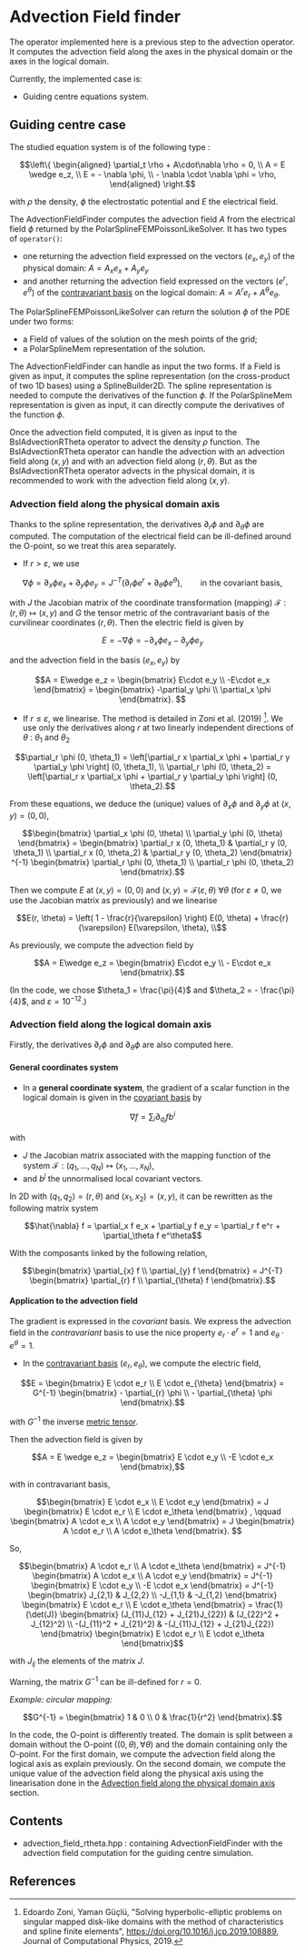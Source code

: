 # Advection Field finder

The operator implemented here is a previous step to the advection operator.
It computes the advection field along the axes in the physical domain or the axes in the logical domain.

Currently, the implemented case is:

- Guiding centre equations system.

## Guiding centre case

The studied equation system is of the following type :

```math
\left\{
\begin{aligned}
\partial_t \rho + A\cdot\nabla \rho = 0, \\
A = E \wedge e_z, \\
E = - \nabla  \phi, \\
- \nabla \cdot \nabla \phi = \rho,
\end{aligned}
\right.
```

with $`\rho`$ the density, $`\phi`$ the electrostatic potential and $`E`$ the electrical field.

The AdvectionFieldFinder computes the advection field $`A`$ from the electrical field $`\phi`$ returned by the PolarSplineFEMPoissonLikeSolver.
It has two types of `operator()`:

- one returning the advection field expressed on the vectors $`(e_x, e_y)`$ of the physical domain: $`A = A_x e_x + A_y e_y`$
- and another returning the advection field expressed on the vectors $`(e^r, e^\theta)`$ of the [contravariant basis](../../../docs/tutorials/mathematical_and_physical_conventions.md) on the logical domain: $`A = A^r e_r + A^\theta e_\theta`$.

The PolarSplineFEMPoissonLikeSolver can return the solution $`\phi`$ of the PDE under two forms:

- a Field of values of the solution on the mesh points of the grid;
- a PolarSplineMem representation of the solution.

The AdvectionFieldFinder can handle as input the two forms.
If a Field is given as input, it computes the spline representation (on the cross-product of two 1D bases) using a SplineBuilder2D.
The spline representation is needed to compute the derivatives of the function $`\phi`$.
If the PolarSplineMem representation is given as input, it can directly compute the derivatives of the function $`\phi`$.

Once the advection field computed, it is given as input to the BslAdvectionRTheta operator to advect the density $`\rho`$ function.
The BslAdvectionRTheta operator can handle the advection with an advection field along $`(x,y)`$ and with an advection field along $`(r,\theta)`$.
But as the BslAdvectionRTheta operator advects in the physical domain, it is recommended to work with the advection field along $`(x,y)`$.

### Advection field along the physical domain axis

Thanks to the spline representation, the derivatives $`\partial_r \phi`$ and $`\partial_\theta \phi`$ are computed.
The computation of the electrical field can be ill-defined around the O-point, so we treat this area separately.

- If $`r > \varepsilon`$, we use

```math
\nabla \phi
= \partial_x \phi e_x + \partial_y \phi e_y 
= J^{-T}(\partial_r \phi e^r + \partial_\theta \phi e^\theta), 
\qquad 
\text{in the covariant basis,}
```

with $`J`$  the Jacobian matrix  of the coordinate transformation (mapping) $`\mathcal{F}: (r,\theta)\mapsto(x,y)`$ and *G* the tensor metric of the contravariant basis of the curvilinear coordinates $`(r,\theta)`$.
Then the electric field is given by

```math
E = -\nabla \phi
= - \partial_x \phi e_x - \partial_y \phi e_y 
```

and the advection field in the basis $`(e_x, e_y)`$ by

```math
A = E\wedge e_z 
= 
\begin{bmatrix}
     E\cdot e_y  \\
    -E\cdot e_x 
\end{bmatrix} 
= 
\begin{bmatrix}
    -\partial_y \phi \\
     \partial_x \phi
\end{bmatrix}. 
```

- If $`r \leq \varepsilon`$, we linearise. The method is detailed in Zoni et al. (2019) [^1]. We use only the derivatives along $`r`$ at two linearly independent directions of $`\theta`$ : $`\theta_1`$ and $`\theta_2`$

```math
\partial_r \phi (0, \theta_1) = \left[\partial_r x  \partial_x \phi + \partial_r y  \partial_y \phi \right] (0, \theta_1), \\
\partial_r \phi (0, \theta_2) = \left[\partial_r x  \partial_x \phi + \partial_r y  \partial_y \phi \right] (0, \theta_2).
```

From these equations, we deduce the (unique) values of $`\partial_x\phi`$ and $`\partial_y\phi`$ at $`(x,y) = (0,0)`$,

```math
\begin{bmatrix}
    \partial_x \phi (0, \theta) \\
    \partial_y \phi (0, \theta)
\end{bmatrix}
 = 
 \begin{bmatrix}
    \partial_r x (0, \theta_1)  & \partial_r y (0, \theta_1) \\
    \partial_r x (0, \theta_2)  & \partial_r y (0, \theta_2)
\end{bmatrix} ^{-1}
\begin{bmatrix}
    \partial_r \phi (0, \theta_1) \\
    \partial_r \phi (0, \theta_2)
\end{bmatrix}.
```

Then we compute $`E`$ at $`(x,y) = (0,0)`$ and $`(x,y) = \mathcal{F}(\varepsilon,\theta)`$ $`\forall \theta`$ (for $`\varepsilon\neq 0`$, we use the Jacobian matrix as previously) and we linearise

```math
E(r, \theta) = \left( 1 - \frac{r}{\varepsilon} \right)  E(0, \theta) + \frac{r}{\varepsilon} E(\varepsilon, \theta), \\
```

As previously, we compute the advection field by

```math
A = E\wedge e_z 
= 
\begin{bmatrix}
      E\cdot e_y  \\
    - E\cdot e_x 
\end{bmatrix}.
```

(In the code, we chose $`\theta_1 = \frac{\pi}{4}`$ and $`\theta_2  = - \frac{\pi}{4}`$, and $\varepsilon = 10^{-12}$.)

### Advection field along the logical domain axis

Firstly, the derivatives $`\partial_r \phi`$ and $`\partial_\theta \phi`$ are also computed here.

#### General coordinates system

- In a **general coordinate system**, the gradient of a scalar function in the logical domain is given in the [covariant basis](../../../docs/tutorials/mathematical_and_physical_conventions.md) by

```math
\nabla f = \sum_i \partial_{q_i} f b^i
```

with

- $`J`$ the Jacobian matrix associated with the mapping function of the system $`\mathcal{F}:(q_1,..., q_N)\mapsto(x_1, ..., x_N)`$,
- and $`b^j`$ the unnormalised local covariant vectors.

In 2D with $`(q_1, q_2) = (r,\theta)`$ and $`(x_1, x_2) = (x,y)`$, it can be rewritten as the following matrix system

```math
\hat{\nabla} f 
= \partial_x f e_x + \partial_y f e_y
= \partial_r f e^r + \partial_\theta f e^\theta
```

With the composants linked by the following relation,

```math
\begin{bmatrix}
    \partial_{x} f \\
    \partial_{y} f
\end{bmatrix}
= 
J^{-T}
\begin{bmatrix}
    \partial_{r} f \\
    \partial_{\theta} f
\end{bmatrix}.
```

#### Application to the advection field

The gradient is expressed in the *covariant* basis. We express the advection field in the *contravariant* basis to use the nice property $`e_r\cdot e^r = 1`$ and $`e_\theta\cdot e^\theta = 1`$.

- In the [contravariant basis](../../../docs/tutorials/mathematical_and_physical_conventions.md) $`(e_r, e_\theta)`$,
we compute the electric field,

```math
E
= 
\begin{bmatrix}
    E \cdot e_r \\
    E \cdot e_{\theta}
\end{bmatrix}
= 
G^{-1}
\begin{bmatrix}
    - \partial_{r} \phi \\
    - \partial_{\theta} \phi
\end{bmatrix}.
```

with $`G^{-1}`$ the inverse [metric tensor](../../../docs/tutorials/mathematical_and_physical_conventions.md).

Then the advection field is given by

```math
A = E \wedge e_z = 
\begin{bmatrix}
     E \cdot e_y \\
    -E \cdot e_x
\end{bmatrix},
```

with in contravariant basis,

```math
\begin{bmatrix}
    E \cdot e_x \\
    E \cdot e_y
\end{bmatrix}
= 
J
\begin{bmatrix}
    E \cdot e_r \\
    E \cdot e_\theta
\end{bmatrix} ,
\qquad
\begin{bmatrix}
    A \cdot e_x \\
    A \cdot e_y
\end{bmatrix}
= 
J
\begin{bmatrix}
    A \cdot e_r \\
    A \cdot e_\theta
\end{bmatrix}. 
```

So,

```math
\begin{bmatrix}
    A \cdot e_r \\
    A \cdot e_\theta
\end{bmatrix}
= J^{-1}
\begin{bmatrix}
    A \cdot e_x \\
    A \cdot e_y
\end{bmatrix}
= J^{-1}
\begin{bmatrix}
     E \cdot e_y \\
    -E \cdot e_x
\end{bmatrix}
= J^{-1}
\begin{bmatrix}
    J_{2,1} & J_{2,2} \\
    -J_{1,1} & -J_{1,2}
\end{bmatrix}
\begin{bmatrix}
    E \cdot e_r \\
    E \cdot e_\theta
\end{bmatrix}
= \frac{1}{\det(J)}
\begin{bmatrix}
    (J_{11}J_{12} + J_{21}J_{22})  &  (J_{22}^2 + J_{12}^2) \\
    -(J_{11}^2 + J_{21}^2)         & -(J_{11}J_{12} + J_{21}J_{22})
\end{bmatrix}
\begin{bmatrix}
    E \cdot e_r \\
    E \cdot e_\theta
\end{bmatrix}
```

with $`J_{ij}`$ the elements of the matrix *J*.

Warning, the matrix $`G^{-1}`$ can be ill-defined for $r = 0$.

*Example: circular mapping:*

```math
G^{-1}
= 
\begin{bmatrix}
    1 & 0 \\
    0 & \frac{1}{r^2}
\end{bmatrix}.
```

In the code, the O-point is differently treated. The domain is split between a domain without the O-point ($`(0,\theta), \forall \theta`$) and the domain containing only the O-point. For the first domain, we compute the advection field along the logical axis as explain previously. On the second domain, we compute the unique value of the advection field along the physical axis using the linearisation done in the [Advection field along the physical domain axis](#src_geometryRTheta_advection_field__Guiding_centre_case) section.

## Contents

- advection\_field\_rtheta.hpp : containing AdvectionFieldFinder with the advection field computation for the guiding centre simulation.

## References

[^1]: Edoardo Zoni, Yaman Güçlü, "Solving hyperbolic-elliptic problems on singular mapped disk-like domains with the
method of characteristics and spline finite elements", <https://doi.org/10.1016/j.jcp.2019.108889>, Journal of Computational Physics, 2019.
